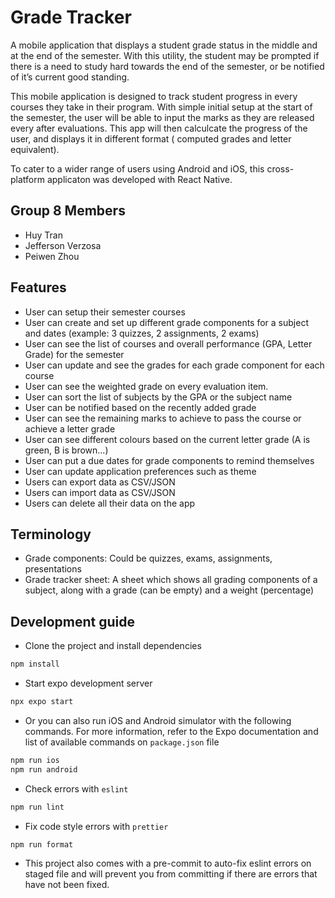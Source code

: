 # Grade Tracker
A mobile application that displays a student grade status  in the middle and at the end of the semester. With this utility, the student may be prompted if there is a need to study hard towards the end of the semester, or be notified of it’s current good standing. 

This mobile application is designed to track  student progress in every courses they take in their program. With simple initial setup at the start of the semester, the user will be able to input  the marks as they are released every after evaluations. This app will then calculcate the progress of the user, and displays it in different format ( computed grades and letter equivalent).

To cater to a wider range of users using Android and iOS, this cross-platform applicaton was developed with React Native.

## Group 8 Members
- Huy Tran
- Jefferson Verzosa
- Peiwen Zhou

## Features
- User can setup their semester courses
- User can create and set up different grade components for a subject and dates (example: 3 quizzes, 2 assignments, 2 exams)
- User can see the list of courses and overall performance (GPA, Letter Grade) for the semester
- User can update and see the grades for each grade component for each course
- User can see the weighted grade on every evaluation item.
- User can sort the list of subjects by the GPA or the subject name
- User can be notified based on the recently added grade
- User can see the remaining marks to achieve to pass the course or achieve a letter grade
- User can see different colours based on the current letter grade (A is green, B is brown...)
- User can put a due dates for grade components to remind themselves
- User can update application preferences such as theme
- Users can export data as CSV/JSON
- Users can import data as CSV/JSON
- Users can delete all their data on the app

## Terminology
- Grade components: Could be quizzes, exams, assignments, presentations
- Grade tracker sheet: A sheet which shows all grading components of a subject, along with
a grade (can be empty) and a weight (percentage)

## Development guide
- Clone the project and install dependencies
```sh
npm install
```

- Start expo development server
```sh
npx expo start
```

- Or you can also run iOS and Android simulator with the following commands. For more information,
refer to the Expo documentation and list of available commands on `package.json` file
```sh
npm run ios
npm run android
```

- Check errors with `eslint`
```sh
npm run lint
```

- Fix code style errors with `prettier`
```sh
npm run format
```

- This project also comes with a pre-commit to auto-fix eslint errors on staged file and will
prevent you from committing if there are errors that have not been fixed.